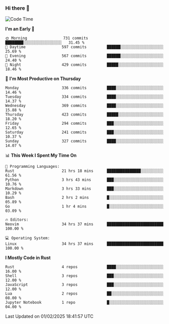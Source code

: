 ### Hi there 👋
<!--START_SECTION:waka-->
![Code Time](http://img.shields.io/badge/Code%20Time-475%20hrs%2024%20mins-blue)

**I'm an Early 🐤** 

```text
🌞 Morning                731 commits         ████████░░░░░░░░░░░░░░░░░   31.45 % 
🌆 Daytime                597 commits         ██████░░░░░░░░░░░░░░░░░░░   25.69 % 
🌃 Evening                567 commits         ██████░░░░░░░░░░░░░░░░░░░   24.40 % 
🌙 Night                  429 commits         █████░░░░░░░░░░░░░░░░░░░░   18.46 % 
```
📅 **I'm Most Productive on Thursday** 

```text
Monday                   336 commits         ████░░░░░░░░░░░░░░░░░░░░░   14.46 % 
Tuesday                  334 commits         ████░░░░░░░░░░░░░░░░░░░░░   14.37 % 
Wednesday                369 commits         ████░░░░░░░░░░░░░░░░░░░░░   15.88 % 
Thursday                 423 commits         █████░░░░░░░░░░░░░░░░░░░░   18.20 % 
Friday                   294 commits         ███░░░░░░░░░░░░░░░░░░░░░░   12.65 % 
Saturday                 241 commits         ███░░░░░░░░░░░░░░░░░░░░░░   10.37 % 
Sunday                   327 commits         ████░░░░░░░░░░░░░░░░░░░░░   14.07 % 
```


📊 **This Week I Spent My Time On** 

```text
💬 Programming Languages: 
Rust                     21 hrs 18 mins      ███████████████░░░░░░░░░░   61.56 % 
Python                   3 hrs 43 mins       ███░░░░░░░░░░░░░░░░░░░░░░   10.76 % 
Markdown                 3 hrs 33 mins       ███░░░░░░░░░░░░░░░░░░░░░░   10.29 % 
Bash                     2 hrs 2 mins        █░░░░░░░░░░░░░░░░░░░░░░░░   05.89 % 
Go                       1 hr 4 mins         █░░░░░░░░░░░░░░░░░░░░░░░░   03.09 % 

🔥 Editors: 
Neovim                   34 hrs 37 mins      █████████████████████████   100.00 % 

💻 Operating System: 
Linux                    34 hrs 37 mins      █████████████████████████   100.00 % 
```

**I Mostly Code in Rust** 

```text
Rust                     4 repos             ████░░░░░░░░░░░░░░░░░░░░░   16.00 % 
Shell                    3 repos             ███░░░░░░░░░░░░░░░░░░░░░░   12.00 % 
JavaScript               3 repos             ███░░░░░░░░░░░░░░░░░░░░░░   12.00 % 
Lua                      2 repos             ██░░░░░░░░░░░░░░░░░░░░░░░   08.00 % 
Jupyter Notebook         1 repo              █░░░░░░░░░░░░░░░░░░░░░░░░   04.00 % 
```




 Last Updated on 01/02/2025 18:41:57 UTC
<!--END_SECTION:waka-->

<!--
**YoganshSharma/YoganshSharma** is a ✨ _special_ ✨ repository because its `README.md` (this file) appears on your GitHub profile.

Here are some ideas to get you started:

- 🔭 I’m currently working on ...
- 🌱 I’m currently learning ...
- 👯 I’m looking to collaborate on ...
- 🤔 I’m looking for help with ...
- 💬 Ask me about ...
- 📫 How to reach me: ...
- 😄 Pronouns: ...
- ⚡ Fun fact: ...
-->
